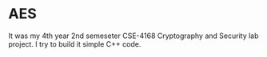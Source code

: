 # AES
It was my 4th year 2nd semeseter CSE-4168 Cryptography and Security lab project. I try to build it simple C++ code.
